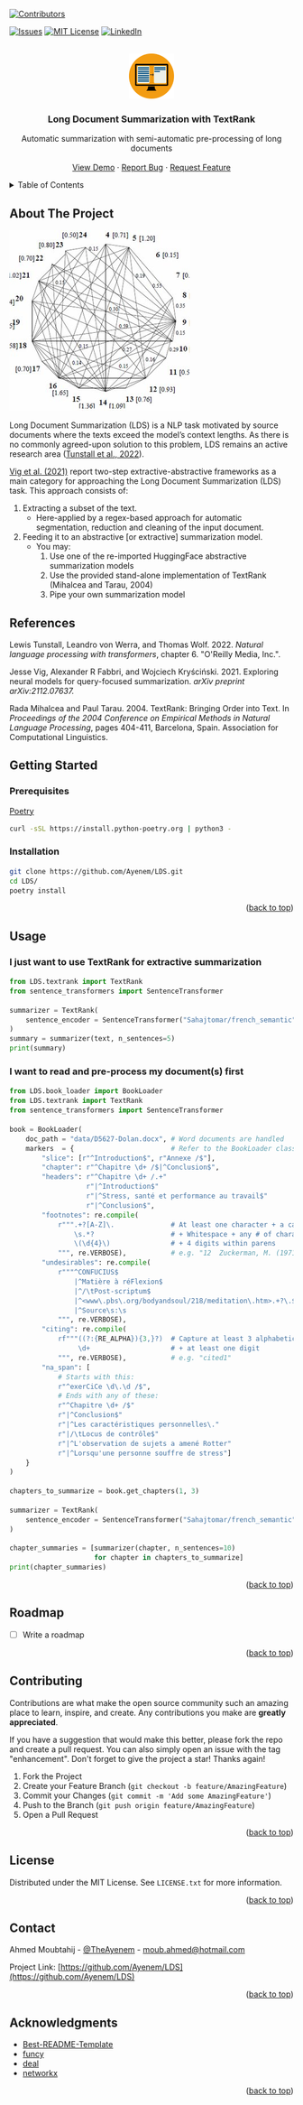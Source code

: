 <!-- Improved compatibility of back to top link: See: https://github.com/Ayenem/LDS -->
<a name="readme-top"></a>

<!-- PROJECT SHIELDS -->
<!--
*** I'm using markdown "reference style" links for readability.
*** Reference links are enclosed in brackets [ ] instead of parentheses ( ).
*** See the bottom of this document for the declaration of the reference variables
*** for contributors-url, forks-url, etc. This is an optional, concise syntax you may use.
*** https://www.markdownguide.org/basic-syntax/#reference-style-links
-->
[![Contributors][contributors-shield]][contributors-url]
<!-- [![Forks][forks-shield]][forks-url] -->
<!-- [![Stargazers][stars-shield]][stars-url] -->
[![Issues][issues-shield]][issues-url]
[![MIT License][license-shield]][license-url]
[![LinkedIn][linkedin-shield]][linkedin-url]



<!-- PROJECT LOGO -->
<br />
<div align="center">
  <a href="https://datawow.io/blogs/text-summarisation-by-textran">
    <img src="images/summarization.png" alt="Logo" width="80" height="80">
  </a>

  <h3 align="center">Long Document Summarization with TextRank</h3>

  <p align="center">
    Automatic summarization with semi-automatic pre-processing of long documents
    <br />
    <br />
    <a href=#usage>View Demo</a>
    ·
    <a href="https://github.com/Ayenem/LDS/issues">Report Bug</a>
    ·
    <a href="https://github.com/Ayenem/LDS/issues">Request Feature</a>
  </p>
</div>



<!-- TABLE OF CONTENTS -->
<details>
  <summary>Table of Contents</summary>
  <ol>
    <li>
      <a href="#about-the-project">About The Project</a>
    </li>
    <li>
      <a href="#references">References</a>
    </li>
    <li>
      <a href="#getting-started">Getting Started</a>
      <ul>
        <li><a href="#prerequisites">Prerequisites</a></li>
        <li><a href="#installation">Installation</a></li>
      </ul>
    </li>
    <li><a href="#usage">Usage</a></li>
    <li><a href="#roadmap">Roadmap</a></li>
    <li><a href="#contributing">Contributing</a></li>
    <li><a href="#license">License</a></li>
    <li><a href="#contact">Contact</a></li>
    <li><a href="#acknowledgments">Acknowledgments</a></li>
  </ol>
</details>



<!-- ABOUT THE PROJECT -->
## About The Project

[![Product Name Screen Shot][product-screenshot]](https://www.researchgate.net/publication/232645575_Graph-Based_Algorithms_for_Text_Summarization)

Long Document Summarization (LDS) is a NLP task motivated by source documents where the texts exceed the model’s context lengths. As there is no commonly agreed-upon solution to this problem, LDS remains an active research area (<a href="#references">Tunstall et al., 2022</a>).

<a href="#references">Vig et al. (2021)</a> report two-step extractive-abstractive frameworks as a main category for approaching the Long Document Summarization (LDS) task. This approach consists of:

1. Extracting a subset of the text.
    * Here-applied by a regex-based approach for automatic segmentation, reduction and cleaning of the input document.
2. Feeding it to an abstractive [or extractive] summarization model.
    * You may:
        1. Use one of the re-imported HuggingFace abstractive summarization models
        2. Use the provided stand-alone implementation of TextRank (Mihalcea and Tarau, 2004)
        3. Pipe your own summarization model

<!-- REFERENCES -->
## References

Lewis Tunstall, Leandro von Werra, and Thomas Wolf. 2022. *Natural language processing with transformers*, chapter 6. "O'Reilly Media, Inc.".

Jesse Vig, Alexander R Fabbri, and Wojciech Kryściński. 2021. Exploring neural models for query-focused summarization. *arXiv preprint arXiv:2112.07637.*

Rada Mihalcea and Paul Tarau. 2004. TextRank: Bringing Order into Text. In *Proceedings of the 2004 Conference on Empirical Methods in Natural Language Processing*, pages 404-411, Barcelona, Spain. Association for Computational Linguistics.

<!-- GETTING STARTED -->
## Getting Started

### Prerequisites

[Poetry](https://python-poetry.org/docs/#installing-with-the-official-installer)
```sh
curl -sSL https://install.python-poetry.org | python3 -
```
### Installation

```sh
git clone https://github.com/Ayenem/LDS.git
cd LDS/
poetry install
```

<p align="right">(<a href="#readme-top">back to top</a>)</p>

<!-- USAGE EXAMPLES -->
## Usage

### **I just want to use TextRank for extractive summarization**

```py
from LDS.textrank import TextRank
from sentence_transformers import SentenceTransformer

summarizer = TextRank(
    sentence_encoder = SentenceTransformer("Sahajtomar/french_semantic"),
)
summary = summarizer(text, n_sentences=5)
print(summary)
```

### **I want to read and pre-process my document(s) first**

```py
from LDS.book_loader import BookLoader
from LDS.textrank import TextRank
from sentence_transformers import SentenceTransformer

book = BookLoader(
    doc_path = "data/D5627-Dolan.docx", # Word documents are handled
    markers  = {                        # Refer to the BookLoader class docstrings for the role of markers
        "slice": [r"^Introduction$", r"Annexe /$"],
        "chapter": r"^Chapitre \d+ /$|^Conclusion$",
        "headers": r"^Chapitre \d+ /.+"
                   r"|^Introduction$"
                   r"|^Stress, santé et performance au travail$"
                   r"|^Conclusion$",
        "footnotes": re.compile(
            r""".+?[A-Z]\.              # At least one character + a capital letter + a dot
                \s.*?                   # + Whitespace + any # of characters
                \(\d{4}\)               # + 4 digits within parens
            """, re.VERBOSE),           # e.g. "12	Zuckerman, M. (1971). Dimensions of ..."
        "undesirables": re.compile(
            r"""^CONFUCIUS$
                |^Matière à réFlexion$
                |^/\tPost-scriptum$
                |^<www\.pbs\.org/bodyandsoul/218/meditation\.htm>.+?\.$
                |^Source\s:\s
            """, re.VERBOSE),
        "citing": re.compile(
            rf"""((?:{RE_ALPHA}){3,}?)  # Capture at least 3 alphabetic characters
                 \d+                    # + at least one digit
            """, re.VERBOSE),           # e.g. "cited1"
        "na_span": [
            # Starts with this:
            r"^exerCiCe \d\.\d /$",
            # Ends with any of these:
            r"^Chapitre \d+ /$"
            r"|^Conclusion$"
            r"|^Les caractéristiques personnelles\."
            r"|/\tLocus de contrôle$"
            r"|^L'observation de sujets a amené Rotter"
            r"|^Lorsqu'une personne souffre de stress"]
    }
)

chapters_to_summarize = book.get_chapters(1, 3)

summarizer = TextRank(
    sentence_encoder = SentenceTransformer("Sahajtomar/french_semantic"),
)

chapter_summaries = [summarizer(chapter, n_sentences=10)
                     for chapter in chapters_to_summarize]
print(chapter_summaries)
```

<p align="right">(<a href="#readme-top">back to top</a>)</p>


<!-- ROADMAP -->
## Roadmap

- [ ] Write a roadmap

<!-- See the [open issues](https://github.com/Ayenem/LDS/issues) for a full list of proposed features (and known issues). -->

<p align="right">(<a href="#readme-top">back to top</a>)</p>


<!-- CONTRIBUTING -->
## Contributing

Contributions are what make the open source community such an amazing place to learn, inspire, and create. Any contributions you make are **greatly appreciated**.

If you have a suggestion that would make this better, please fork the repo and create a pull request. You can also simply open an issue with the tag "enhancement".
Don't forget to give the project a star! Thanks again!

1. Fork the Project
2. Create your Feature Branch (`git checkout -b feature/AmazingFeature`)
3. Commit your Changes (`git commit -m 'Add some AmazingFeature'`)
4. Push to the Branch (`git push origin feature/AmazingFeature`)
5. Open a Pull Request

<p align="right">(<a href="#readme-top">back to top</a>)</p>



<!-- LICENSE -->
## License

Distributed under the MIT License. See `LICENSE.txt` for more information.

<p align="right">(<a href="#readme-top">back to top</a>)</p>



<!-- CONTACT -->
## Contact

Ahmed Moubtahij - [@TheAyenem](https://twitter.com/TheAyenem) - moub.ahmed@hotmail.com

Project Link: [https://github.com/Ayenem/LDS](https://github.com/Ayenem/LDS)

<p align="right">(<a href="#readme-top">back to top</a>)</p>


<!-- ACKNOWLEDGMENTS -->
## Acknowledgments

<!-- AM: MENTION THE NETWORKX AN DEAL LIBRARIES -->
* [Best-README-Template](https://github.com/othneildrew/Best-README-Template)
* [funcy](https://github.com/Suor/funcy)
* [deal](https://github.com/life4/deal)
* [networkx](https://networkx.org/documentation/stable/reference/algorithms/generated/networkx.algorithms.link_analysis.pagerank_alg.pagerank.html)

<p align="right">(<a href="#readme-top">back to top</a>)</p>


<!-- MARKDOWN LINKS & IMAGES -->
<!-- https://www.markdownguide.org/basic-syntax/#reference-style-links -->
[contributors-shield]: https://img.shields.io/github/contributors/Ayenem/LDS.svg?style=for-the-badge
[contributors-url]: https://github.com/Ayenem/LDS/graphs/contributors
[forks-shield]: https://img.shields.io/github/forks/Ayenem/LDS.svg?style=for-the-badge
[forks-url]: https://github.com/Ayenem/LDS/network/members
[stars-shield]: https://img.shields.io/github/stars/Ayenem/LDS.svg?style=for-the-badge
[stars-url]: https://github.com/Ayenem/LDS/stargazers
[issues-shield]: https://img.shields.io/github/issues/Ayenem/LDS.svg?style=for-the-badge
[issues-url]: https://github.com/Ayenem/LDS/issues
[license-shield]: https://img.shields.io/github/license/Ayenem/LDS?style=for-the-badge
[license-url]: https://github.com/Ayenem/LDS/blob/master/LICENSE.txt
[linkedin-shield]: https://img.shields.io/badge/-LinkedIn-black.svg?style=for-the-badge&logo=linkedin&colorB=555
[linkedin-url]: https://www.linkedin.com/in/ahmed-moubtahij/
[product-screenshot]: images/textrank_graph.png
[Next.js]: https://img.shields.io/badge/next.js-000000?style=for-the-badge&logo=nextdotjs&logoColor=white
[Next-url]: https://nextjs.org/
[React.js]: https://img.shields.io/badge/React-20232A?style=for-the-badge&logo=react&logoColor=61DAFB
[React-url]: https://reactjs.org/
[Vue.js]: https://img.shields.io/badge/Vue.js-35495E?style=for-the-badge&logo=vuedotjs&logoColor=4FC08D
[Vue-url]: https://vuejs.org/
[Angular.io]: https://img.shields.io/badge/Angular-DD0031?style=for-the-badge&logo=angular&logoColor=white
[Angular-url]: https://angular.io/
[Svelte.dev]: https://img.shields.io/badge/Svelte-4A4A55?style=for-the-badge&logo=svelte&logoColor=FF3E00
[Svelte-url]: https://svelte.dev/
[Laravel.com]: https://img.shields.io/badge/Laravel-FF2D20?style=for-the-badge&logo=laravel&logoColor=white
[Laravel-url]: https://laravel.com
[Bootstrap.com]: https://img.shields.io/badge/Bootstrap-563D7C?style=for-the-badge&logo=bootstrap&logoColor=white
[Bootstrap-url]: https://getbootstrap.com
[JQuery.com]: https://img.shields.io/badge/jQuery-0769AD?style=for-the-badge&logo=jquery&logoColor=white
[JQuery-url]: https://jquery.com
